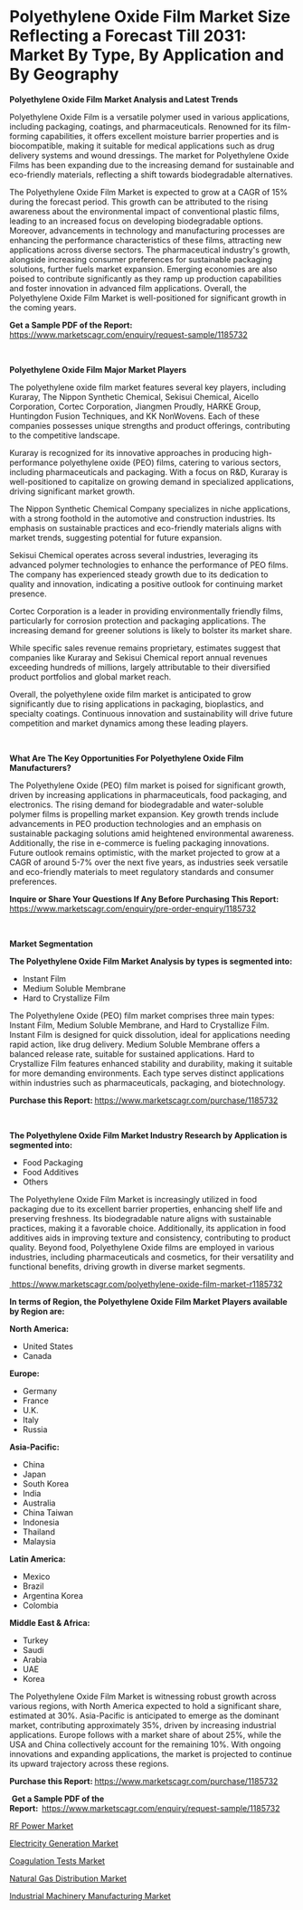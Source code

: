 <p><h1>Polyethylene Oxide Film Market Size Reflecting a Forecast Till 2031: Market By Type, By Application and By Geography</h1></p><p><strong>Polyethylene Oxide Film Market Analysis and Latest Trends</strong></p>
<p><p>Polyethylene Oxide Film is a versatile polymer used in various applications, including packaging, coatings, and pharmaceuticals. Renowned for its film-forming capabilities, it offers excellent moisture barrier properties and is biocompatible, making it suitable for medical applications such as drug delivery systems and wound dressings. The market for Polyethylene Oxide Films has been expanding due to the increasing demand for sustainable and eco-friendly materials, reflecting a shift towards biodegradable alternatives.</p><p>The Polyethylene Oxide Film Market is expected to grow at a CAGR of 15% during the forecast period. This growth can be attributed to the rising awareness about the environmental impact of conventional plastic films, leading to an increased focus on developing biodegradable options. Moreover, advancements in technology and manufacturing processes are enhancing the performance characteristics of these films, attracting new applications across diverse sectors. The pharmaceutical industry's growth, alongside increasing consumer preferences for sustainable packaging solutions, further fuels market expansion. Emerging economies are also poised to contribute significantly as they ramp up production capabilities and foster innovation in advanced film applications. Overall, the Polyethylene Oxide Film Market is well-positioned for significant growth in the coming years.</p></p>
<p><strong>Get a Sample PDF of the Report:&nbsp;</strong> <a href="https://www.marketscagr.com/enquiry/request-sample/1185732?utm_campaign=1556&utm_medium=2&utm_source=Github&utm_content=ia&utm_term=22102024&utm_id=polyethylene-oxide-film">https://www.marketscagr.com/enquiry/request-sample/1185732</a></p>
<p>&nbsp;</p>
<p><strong>Polyethylene Oxide Film Major Market Players</strong></p>
<p><p>The polyethylene oxide film market features several key players, including Kuraray, The Nippon Synthetic Chemical, Sekisui Chemical, Aicello Corporation, Cortec Corporation, Jiangmen Proudly, HARKE Group, Huntingdon Fusion Techniques, and KK NonWovens. Each of these companies possesses unique strengths and product offerings, contributing to the competitive landscape.</p><p>Kuraray is recognized for its innovative approaches in producing high-performance polyethylene oxide (PEO) films, catering to various sectors, including pharmaceuticals and packaging. With a focus on R&D, Kuraray is well-positioned to capitalize on growing demand in specialized applications, driving significant market growth.</p><p>The Nippon Synthetic Chemical Company specializes in niche applications, with a strong foothold in the automotive and construction industries. Its emphasis on sustainable practices and eco-friendly materials aligns with market trends, suggesting potential for future expansion.</p><p>Sekisui Chemical operates across several industries, leveraging its advanced polymer technologies to enhance the performance of PEO films. The company has experienced steady growth due to its dedication to quality and innovation, indicating a positive outlook for continuing market presence.</p><p>Cortec Corporation is a leader in providing environmentally friendly films, particularly for corrosion protection and packaging applications. The increasing demand for greener solutions is likely to bolster its market share.</p><p>While specific sales revenue remains proprietary, estimates suggest that companies like Kuraray and Sekisui Chemical report annual revenues exceeding hundreds of millions, largely attributable to their diversified product portfolios and global market reach.</p><p>Overall, the polyethylene oxide film market is anticipated to grow significantly due to rising applications in packaging, bioplastics, and specialty coatings. Continuous innovation and sustainability will drive future competition and market dynamics among these leading players.</p></p>
<p>&nbsp;</p>
<p><strong>What Are The Key Opportunities For Polyethylene Oxide Film Manufacturers?</strong></p>
<p><p>The Polyethylene Oxide (PEO) film market is poised for significant growth, driven by increasing applications in pharmaceuticals, food packaging, and electronics. The rising demand for biodegradable and water-soluble polymer films is propelling market expansion. Key growth trends include advancements in PEO production technologies and an emphasis on sustainable packaging solutions amid heightened environmental awareness. Additionally, the rise in e-commerce is fueling packaging innovations. Future outlook remains optimistic, with the market projected to grow at a CAGR of around 5-7% over the next five years, as industries seek versatile and eco-friendly materials to meet regulatory standards and consumer preferences.</p></p>
<p><strong>Inquire or Share Your Questions If Any Before Purchasing This Report:</strong> <a href="https://www.marketscagr.com/enquiry/pre-order-enquiry/1185732?utm_campaign=1556&utm_medium=2&utm_source=Github&utm_content=ia&utm_term=22102024&utm_id=polyethylene-oxide-film">https://www.marketscagr.com/enquiry/pre-order-enquiry/1185732</a></p>
<p>&nbsp;</p>
<p><strong>Market Segmentation</strong></p>
<p><strong>The Polyethylene Oxide Film Market Analysis by types is segmented into:</strong></p>
<p><ul><li>Instant Film</li><li>Medium Soluble Membrane</li><li>Hard to Crystallize Film</li></ul></p>
<p><p>The Polyethylene Oxide (PEO) film market comprises three main types: Instant Film, Medium Soluble Membrane, and Hard to Crystallize Film. Instant Film is designed for quick dissolution, ideal for applications needing rapid action, like drug delivery. Medium Soluble Membrane offers a balanced release rate, suitable for sustained applications. Hard to Crystallize Film features enhanced stability and durability, making it suitable for more demanding environments. Each type serves distinct applications within industries such as pharmaceuticals, packaging, and biotechnology.</p></p>
<p><strong>Purchase this Report:&nbsp;</strong><a href="https://www.marketscagr.com/purchase/1185732?utm_campaign=1556&utm_medium=2&utm_source=Github&utm_content=ia&utm_term=22102024&utm_id=polyethylene-oxide-film">https://www.marketscagr.com/purchase/1185732</a></p>
<p>&nbsp;</p>
<p><strong>The Polyethylene Oxide Film Market Industry Research by Application is segmented into:</strong></p>
<p><ul><li>Food Packaging</li><li>Food Additives</li><li>Others</li></ul></p>
<p><p>The Polyethylene Oxide Film Market is increasingly utilized in food packaging due to its excellent barrier properties, enhancing shelf life and preserving freshness. Its biodegradable nature aligns with sustainable practices, making it a favorable choice. Additionally, its application in food additives aids in improving texture and consistency, contributing to product quality. Beyond food, Polyethylene Oxide films are employed in various industries, including pharmaceuticals and cosmetics, for their versatility and functional benefits, driving growth in diverse market segments.</p></p>
<p><a href="https://www.marketscagr.com/polyethylene-oxide-film-market-r1185732?utm_campaign=1556&utm_medium=2&utm_source=Github&utm_content=ia&utm_term=22102024&utm_id=polyethylene-oxide-film">&nbsp;https://www.marketscagr.com/polyethylene-oxide-film-market-r1185732</a></p>
<p><strong>In terms of Region, the Polyethylene Oxide Film Market Players available by Region are:</strong></p>
<p>
    <p> <strong> North America: </strong>
        <ul>
            <li>United States</li>
            <li>Canada</li>
        </ul>
        </p> 
    <p> <strong> Europe: </strong>
        <ul>
            <li>Germany</li>
            <li>France</li>
            <li>U.K.</li>
            <li>Italy</li>
            <li>Russia</li>
        </ul>
        </p> 
    <p> <strong> Asia-Pacific: </strong>
        <ul>
            <li>China</li>
            <li>Japan</li>
            <li>South Korea</li>
            <li>India</li>
            <li>Australia</li>
            <li>China Taiwan</li>
            <li>Indonesia</li>
            <li>Thailand</li>
            <li>Malaysia</li>
        </ul>
        </p> 
    <p> <strong> Latin America: </strong>
        <ul>
            <li>Mexico</li>
            <li>Brazil</li>
            <li>Argentina Korea</li>
            <li>Colombia</li>
        </ul>
        </p> 
    <p> <strong> Middle East & Africa: </strong>
        <ul>
            <li>Turkey</li>
            <li>Saudi</li>
            <li>Arabia</li>
            <li>UAE</li>
            <li>Korea</li>
        </ul>
    </p>
    </p>
<p><p>The Polyethylene Oxide Film Market is witnessing robust growth across various regions, with North America expected to hold a significant share, estimated at 30%. Asia-Pacific is anticipated to emerge as the dominant market, contributing approximately 35%, driven by increasing industrial applications. Europe follows with a market share of about 25%, while the USA and China collectively account for the remaining 10%. With ongoing innovations and expanding applications, the market is projected to continue its upward trajectory across these regions.</p></p>
<p><strong>Purchase this Report: </strong><a href="https://www.marketscagr.com/purchase/1185732?utm_campaign=1556&utm_medium=2&utm_source=Github&utm_content=ia&utm_term=22102024&utm_id=polyethylene-oxide-film">https://www.marketscagr.com/purchase/1185732</a></p>
<p>&nbsp;<strong>Get a Sample PDF of the Report:&nbsp;&nbsp;</strong><a href="https://www.marketscagr.com/enquiry/request-sample/1185732?utm_campaign=1556&utm_medium=2&utm_source=Github&utm_content=ia&utm_term=22102024&utm_id=polyethylene-oxide-film">https://www.marketscagr.com/enquiry/request-sample/1185732</a></p>
<p><strong></strong></p>
<p><p><a href="https://www.linkedin.com/pulse/global-rf-power-market-share-growth-opportunities-growing-cagr-j4rhf?utm_campaign=1556&utm_medium=2&utm_source=Github&utm_content=ia&utm_term=22102024&utm_id=polyethylene-oxide-film">RF Power Market</a></p><p><a href="https://www.linkedin.com/pulse/charting-future-comprehensive-analysis-global-electricity-tltfc?utm_campaign=1556&utm_medium=2&utm_source=Github&utm_content=ia&utm_term=22102024&utm_id=polyethylene-oxide-film">Electricity Generation Market</a></p><p><a href="https://www.linkedin.com/pulse/investing-coagulation-tests-market-trends-leading-products-zyipc?utm_campaign=1556&utm_medium=2&utm_source=Github&utm_content=ia&utm_term=22102024&utm_id=polyethylene-oxide-film">Coagulation Tests Market</a></p><p><a href="https://www.linkedin.com/pulse/natural-gas-distribution-industry-sector-market-dynamics-63j5c?utm_campaign=1556&utm_medium=2&utm_source=Github&utm_content=ia&utm_term=22102024&utm_id=polyethylene-oxide-film">Natural Gas Distribution Market</a></p><p><a href="https://www.linkedin.com/pulse/industrial-machinery-manufacturing-spectrum-usage-patterns-txocc?utm_campaign=1556&utm_medium=2&utm_source=Github&utm_content=ia&utm_term=22102024&utm_id=polyethylene-oxide-film">Industrial Machinery Manufacturing Market</a></p></p>